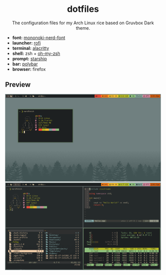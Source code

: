 <h1 align="center">dotfiles</h1>
<p align="center">
  The configuration files for my Arch Linux rice based on Gruvbox Dark theme.
</p>

+ __font:__ [mononoki-nerd-font](https://aur.archlinux.org/packages/nerd-fonts-mononoki/)
+ __launcher:__ [rofi](https://github.com/davatorium/rofi)
+ __terminal:__ [alacritty](https://github.com/alacritty/alacritty)
+ __shell:__ zsh + [oh-my-zsh](https://github.com/ohmyzsh/ohmyzsh)
+ __prompt:__ [starship](https://starship.rs/)
+ __bar:__ [polybar](https://github.com/polybar/polybar)
+ __browser:__ firefox

## Preview
![preview1](Screenshots/scrot-1.png)
![preview2](Screenshots/scrot-2.png)
